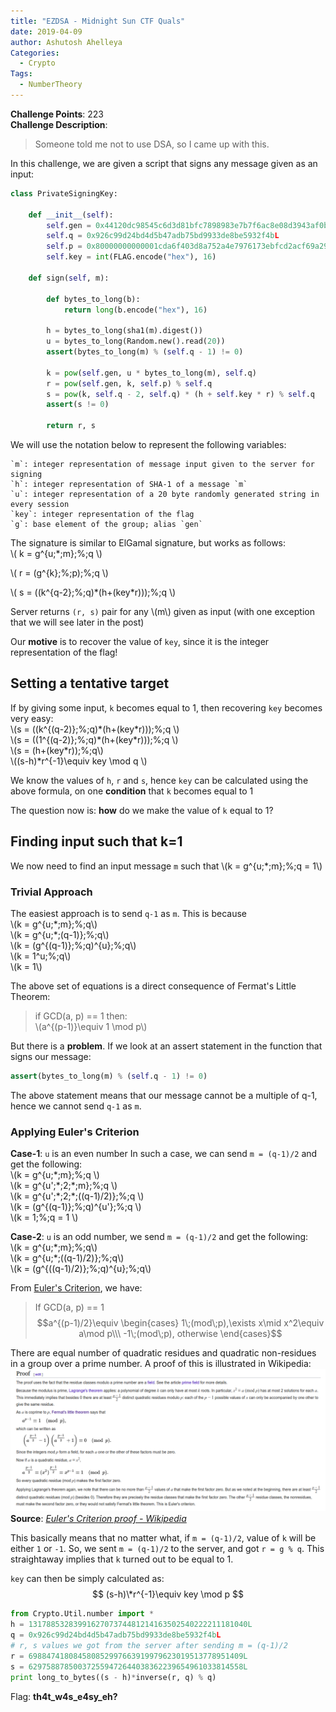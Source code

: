 ```yaml
---
title: "EZDSA - Midnight Sun CTF Quals"
date: 2019-04-09
author: Ashutosh Ahelleya
Categories:
  - Crypto
Tags:
  - NumberTheory
---
```


**Challenge Points**: 223  
**Challenge Description**:

> Someone told me not to use DSA, so I came up with this.

In this challenge, we are given a script that signs any message given as an input:
```python
class PrivateSigningKey:

    def __init__(self):
        self.gen = 0x44120dc98545c6d3d81bfc7898983e7b7f6ac8e08d3943af0be7f5d52264abb3775a905e003151ed0631376165b65c8ef72d0b6880da7e4b5e7b833377bb50fde65846426a5bfdc182673b6b2504ebfe0d6bca36338b3a3be334689c1afb17869baeb2b0380351b61555df31f0cda3445bba4023be72a494588d640a9da7bd16L
        self.q = 0x926c99d24bd4d5b47adb75bd9933de8be5932f4bL
        self.p = 0x80000000000001cda6f403d8a752a4e7976173ebfcd2acf69a29f4bada1ca3178b56131c2c1f00cf7875a2e7c497b10fea66b26436e40b7b73952081319e26603810a558f871d6d256fddbec5933b77fa7d1d0d75267dcae1f24ea7cc57b3a30f8ea09310772440f016c13e08b56b1196a687d6a5e5de864068f3fd936a361c5L
        self.key = int(FLAG.encode("hex"), 16)

    def sign(self, m):

        def bytes_to_long(b):
            return long(b.encode("hex"), 16)

        h = bytes_to_long(sha1(m).digest())
        u = bytes_to_long(Random.new().read(20))
        assert(bytes_to_long(m) % (self.q - 1) != 0)

        k = pow(self.gen, u * bytes_to_long(m), self.q)
        r = pow(self.gen, k, self.p) % self.q
        s = pow(k, self.q - 2, self.q) * (h + self.key * r) % self.q
        assert(s != 0)

        return r, s
```

We will use the notation below to represent the following variables:
```
`m`: integer representation of message input given to the server for signing  
`h`: integer representation of SHA-1 of a message `m`  
`u`: integer representation of a 20 byte randomly generated string in every session  
`key`: integer representation of the flag   
`g`: base element of the group; alias `gen`
```

The signature is similar to ElGamal signature, but works as follows:  
\\( k = g^{u\;\*\;m}\;\%\;q \\)  

\\( r = (g^{k}\;\%\;p)\;\%\;q \\)  

\\( s = ((k^{q-2}\;\%\;q)\*(h+(key\*r)))\;\%\;q \\)  

Server returns `(r, s)` pair for any \\(m\\) given as input (with one exception that we will see later in the post)

Our **motive** is to recover the value of `key`, since it is the integer representation of the flag!

## Setting a tentative target
If by giving some input, `k` becomes equal to 1, then recovering `key` becomes very easy:  
\\(s = ((k^{(q-2)}\;\%\;q)\*(h+(key\*r)))\;\%\;q \\)  
\\(s = ((1^{(q-2)}\;\%\;q)\*(h+(key\*r)))\;\%\;q \\)  
\\(s = (h+(key\*r))\;\%\;q\\)  
\\((s-h)\*r^{-1}\equiv key \mod q \\)  

We know the values of `h`, `r` and `s`, hence `key` can be calculated using the above formula,
on one **condition** that `k` becomes equal to 1

The question now is: **how** do we make the value of `k` equal to 1?

## Finding input such that k=1
We now need to find an input message `m` such that
\\(k = g^{u\;\*\;m}\;\%\;q = 1\\)

### Trivial Approach
The easiest approach is to send `q-1` as `m`. This is because   
\\(k = g^{u\;\*\;m}\;\%\;q\\)  
\\(k = g^{u\;\*\;(q-1)}\;\%\;q\\)  
\\(k = (g^{(q-1)}\;\%\;q)^{u}\;\%\;q\\)  
\\(k = 1^u\;\%\;q\\)  
\\(k = 1\\)  

The above set of equations is a direct consequence of Fermat's Little Theorem:

> if GCD(a, p) == 1 then:  
> \\(a^{(p-1)}\equiv 1 \mod p\\)

But there is a **problem**. If we look at an assert statement in the function that signs our message:
```python
assert(bytes_to_long(m) % (self.q - 1) != 0)
```

The above statement means that our message cannot be a multiple of q-1, hence we cannot send `q-1` as `m`.

### Applying Euler's Criterion
**Case-1**: `u` is an even number
In such a case, we can send `m = (q-1)/2` and get the following:  
\\(k = g^{u\;\*\;m}\;\%\;q \\)  
\\(k = g^{u'\;\*\;2\;\*\;m}\;\%\;q \\)  
\\(k = g^{u'\;\*\;2\;\*\;((q-1)/2)}\;\%\;q \\)  
\\(k = (g^{(q-1)}\;\%\;q)^{u'}\;\%\;q \\)  
\\(k = 1\;\%\;q = 1 \\)  

**Case-2**: `u` is an odd number, we send `m = (q-1)/2` and get the following:  
\\(k = g^{u\;\*\;m}\;\%\;q\\)  
\\(k = g^{u\;\*\;((q-1)/2)}\;\%\;q\\)  
\\(k = (g^{((q-1)/2)}\;\%\;q)^{u}\;\%\;q\\)  

From [Euler's Criterion](https://en.wikipedia.org/wiki/Euler%27s_criterion), we have:

>If GCD(a, p) == 1  
$$a^{(p-1)/2}\equiv \begin{cases} 1\;(mod\;p),\exists x\mid x^2\equiv a\mod p\\\ -1\;(mod\;p), otherwise \end{cases}$$

There are equal number of quadratic residues and quadratic non-residues in a group over a prime number. A proof of this is illustrated in Wikipedia:
![picture](/midnightsunquals19-ezdsa-1.png)
**Source**: *[Euler's Criterion proof - Wikipedia](https://en.wikipedia.org/wiki/Euler%27s_criterion)*

This basically means that no matter what, if `m = (q-1)/2`, value of `k` will be either `1` or `-1`. So, we sent `m = (q-1)/2` to the server, and got `r = g % q`. This straightaway implies that `k` turned out to be equal to 1.

`key` can then be simply calculated as:
$$ (s-h)\*r^{-1}\equiv key \mod p $$


```python
from Crypto.Util.number import *
h = 1317885328399162707374481214163502540222211181040L
q = 0x926c99d24bd4d5b47adb75bd9933de8be5932f4bL
# r, s values we got from the server after sending m = (q-1)/2
r = 698847418084580852997663919979623019513778951409L
s = 629758878500372559472644038362239654961033814558L
print long_to_bytes((s - h)*inverse(r, q) % q)
```

Flag: **th4t_w4s_e4sy_eh?**
